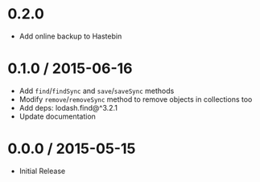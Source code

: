 0.2.0
==================

  * Add online backup to Hastebin

0.1.0 / 2015-06-16
==================

  * Add `find`/`findSync` and `save`/`saveSync` methods
  * Modify `remove`/`removeSync` method to remove objects in collections too
  * Add deps: lodash.find@^3.2.1
  * Update documentation

0.0.0 / 2015-05-15
==================

  * Initial Release
